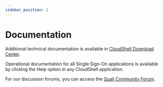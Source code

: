 ```yaml
---
sidebar_position: 2
---
```


# Documentation

Additional technical documentation is available in [CloudShell Download Center](https://support.quali.com/hc/en-us/articles/231613247-Quali-s-Download-Center).

Operational documentation for all Single Sign-On applications is available by clicking the Help option in any CloudShell application.

For our discussion forums, you can access the [Quali Community Forum](https://github.com/orgs/QualiSystems/discussions/categories/forums?discussions_q=sdk+category%3AForums).